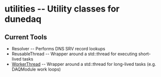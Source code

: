 # utilities -- Utility classes for dunedaq

## Current Tools

* Resolver -- Performs DNS SRV record lookups
* ReusableThread -- Wrapper around a std::thread for executing short-lived tasks
* [WorkerThread](https://dune-daq-sw.readthedocs.io/en/latest/packages/utilities/WorkerThread-Usage-Notes/) -- Wrapper around a std::thread for long-lived tasks (e.g. DAQModule work loops) 
